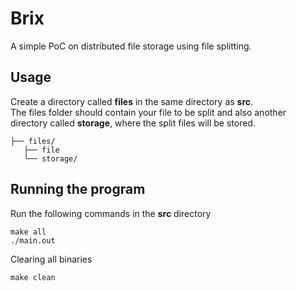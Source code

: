 # Brix
A simple PoC on distributed file storage using file splitting.
## Usage
Create a directory called **files** in the same directory as **src**.</br>
The files folder should contain your file to be split and also another directory called **storage**, where the split files will be stored.
```
├── files/
   ├── file
   └── storage/
```
## Running the program
Run the following commands in the **src** directory
```
make all
./main.out
```
Clearing all binaries
```
make clean
```
